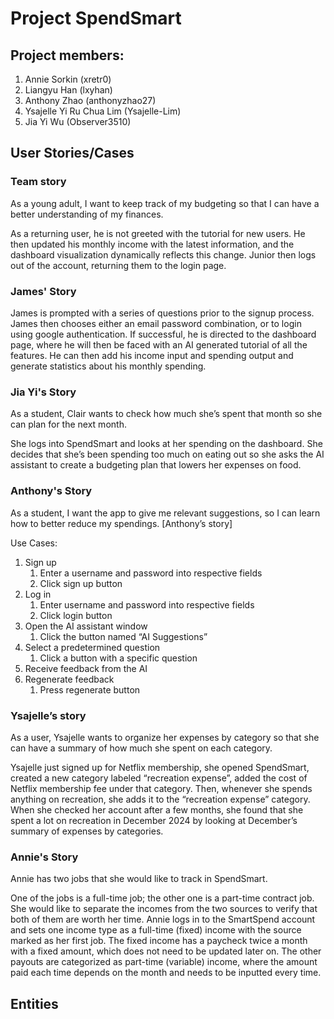 # Project SpendSmart

## Project members:

[comment]: <> (Add your GitHub usernames in the brackets please!)

1. Annie Sorkin (xretr0)
2. Liangyu Han (lxyhan)
3. Anthony Zhao (anthonyzhao27)
4. Ysajelle Yi Ru Chua Lim (Ysajelle-Lim)
5. Jia Yi Wu (Observer3510)

## User Stories/Cases

[comment]: <> (The first sentence should be what the user wants to do and the rest of the story should detail how they achieve that.)
[comment]: <> (Format for the first sentence: "As a [type of user], I want [a feature] so that [a benefit]")

### Team story

As a young adult, I want to keep track of my budgeting so that I can have a better understanding of my finances.

As a returning user, he is not greeted with the tutorial for new users. He then updated his monthly income with the latest information, and the dashboard visualization dynamically reflects this change. Junior then logs out of the account, returning them to the login page.

### James' Story

James is prompted with a series of questions prior to the signup process. James then chooses either an email password combination, or to login using google authentication. If successful, he is directed to the dashboard page, where he will then be faced with an AI generated tutorial of all the features. He can then add his income input and spending output and generate statistics about his monthly spending.

### Jia Yi's Story

As a student, Clair wants to check how much she’s spent that month so she can plan for the next month.

She logs into SpendSmart and looks at her spending on the dashboard. She decides that she’s been spending too much on eating out so she asks the AI assistant to create a budgeting plan that lowers her expenses on food.

### Anthony's Story

As a student, I want the app to give me relevant suggestions, so I can learn how to better reduce my spendings. [Anthony’s story]

Use Cases:
1. Sign up 
   1. Enter a username and password into respective fields 
   2. Click sign up button
2. Log in
   1. Enter username and password into respective fields 
   2. Click login button
3. Open the AI assistant window
   1. Click the button named “AI Suggestions”
4. Select a predetermined question
   1. Click a button with a specific question
5. Receive feedback from the AI
6. Regenerate feedback 
   1. Press regenerate button

### Ysajelle’s story

As a user, Ysajelle wants to organize her expenses by category so that she can have a summary of how much she spent on each category.

Ysajelle just signed up for Netflix membership, she opened SpendSmart, created a new category labeled “recreation expense”, added the cost of Netflix membership fee under that category. Then, whenever she spends anything on recreation, she adds it to the “recreation expense” category. When she checked her account after a few months, she found that she spent a lot on recreation in December 2024 by looking at December’s summary of expenses by categories.

### Annie's Story

Annie has two jobs that she would like to track in SpendSmart.

One of the jobs is a full-time job; the other one is a part-time contract job. She would like to separate the incomes from the two sources to verify that both of them are worth her time. Annie logs in to the SmartSpend account and sets one income type as a full-time (fixed) income with the source marked as her first job. The fixed income has a paycheck twice a month with a fixed amount, which does not need to be updated later on. The other payouts are categorized as part-time (variable) income, where the amount paid each time depends on the month and needs to be inputted every time.

## Entities
